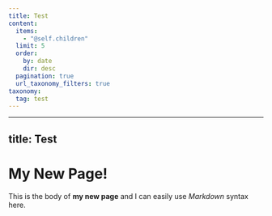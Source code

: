 ```yaml
---
title: Test
content:
  items:
    - "@self.children"
  limit: 5
  order:
    by: date
    dir: desc
  pagination: true
  url_taxonomy_filters: true
taxonomy:
  tag: test
---
```


---

## title: Test

# My New Page!

This is the body of **my new page** and I can easily use _Markdown_ syntax here.
